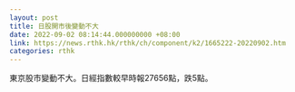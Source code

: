 ```yaml
---
layout: post
title: 日股開市後變動不大
date: 2022-09-02 08:14:44.000000000 +08:00
link: https://news.rthk.hk/rthk/ch/component/k2/1665222-20220902.htm
categories: rthk
---
```


東京股市變動不大。日經指數較早時報27656點，跌5點。
